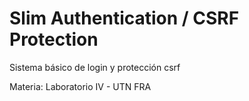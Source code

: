 # Slim Authentication / CSRF Protection

Sistema básico de login y protección csrf

Materia: Laboratorio IV - UTN FRA
